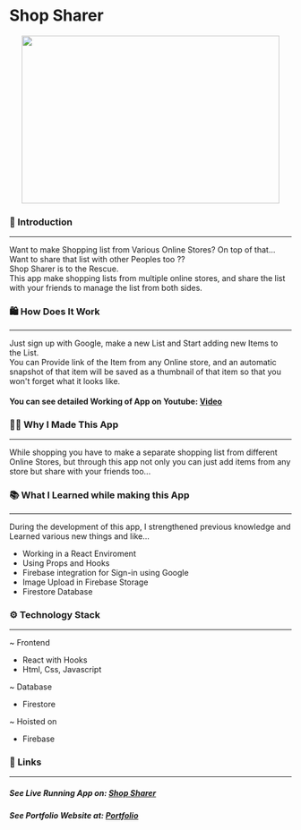 # Shop Sharer
<p align="center">
  <img width="460" height="300" src="https://i.ibb.co/rkFv847/shop.png">
</p>

### 🌟 Introduction 
---
Want to make Shopping list from Various Online Stores? On top of that... Want to share that list with other Peoples too ??<br/>
Shop Sharer is to the Rescue.<br/>
This app make shopping lists from multiple online stores, and share the list with your friends to manage the list from both sides.

### 🛍️ How Does It Work
---
Just sign up with Google, make a new List and Start adding new Items to the List.<br/>
You can Provide link of the Item from any Online store, and an automatic snapshot of that item will be saved as a thumbnail of that item so that you won't forget what it looks like.

#### You can see detailed Working of App on Youtube: [Video](https://youtu.be/A0uQHsp4ViU "Video")

### 👨‍💻 Why I Made This App
---
While shopping you have to make a separate shopping list from different Online Stores, but through this app not only you can just add items from any store but share with your friends too...

### 📚 What I Learned while making this App
---
During the development of this app, I strengthened previous knowledge and  Learned various new things and like...
- Working in a React Enviroment
- Using Props and Hooks
- Firebase integration for Sign-in using Google
- Image Upload in Firebase Storage
- Firestore Database 


### ⚙️ Technology Stack
---
~ Frontend 
- React with Hooks
- Html, Css, Javascript

~ Database
- Firestore

~ Hoisted on
- Firebase


### 🔗 Links 
---
##### See Live Running App on:  [Shop Sharer](https://shopsharer009.web.app/ "Shop Sharer")
##### See Portfolio Website at: [Portfolio](https://devdude.web.app/ "Portfolio")
 



